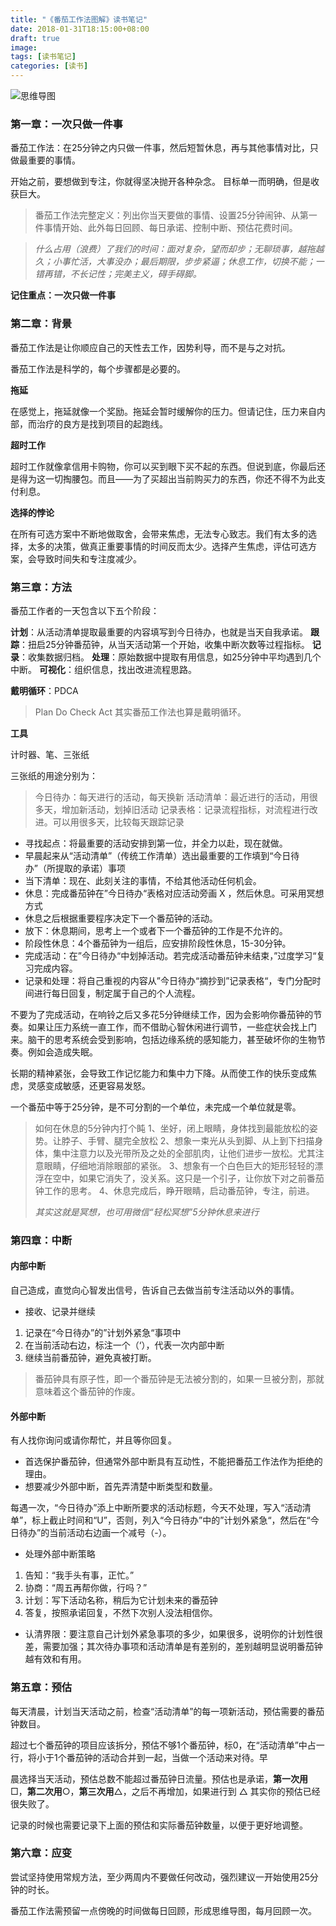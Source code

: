 ```yaml
---
title: "《番茄工作法图解》读书笔记"
date: 2018-01-31T18:15:00+08:00
draft: true
image: 
tags: [读书笔记]
categories: [读书]
---
```



![思维导图](https://upload-images.jianshu.io/upload_images/5044883-c99f6dc3095cdc5c.png?imageMogr2/auto-orient/strip%7CimageView2/2/w/700)

### 第一章：一次只做一件事

番茄工作法：在25分钟之内只做一件事，然后短暂休息，再与其他事情对比，只做最重要的事情。

开始之前，要想做到专注，你就得坚决抛开各种杂念。
目标单一而明确，但是收获巨大。

> 番茄工作法完整定义：列出你当天要做的事情、设置25分钟闹钟、从第一件事情开始、此外每日回顾、每日承诺、控制中断、预估花费时间。

> *什么占用（浪费）了我们的时间：面对复杂，望而却步；无聊琐事，越拖越久；小事忙活，大事没办；最后期限，步步紧逼；休息工作，切换不能；一错再错，不长记性；完美主义，碍手碍脚。*

**记住重点：一次只做一件事**

### 第二章：背景

番茄工作法是让你顺应自己的天性去工作，因势利导，而不是与之对抗。

番茄工作法是科学的，每个步骤都是必要的。

**拖延**

在感觉上，拖延就像一个奖励。拖延会暂时缓解你的压力。但请记住，压力来自内部，而治疗的良方是找到项目的起跑线。

**超时工作**

超时工作就像拿信用卡购物，你可以买到眼下买不起的东西。但说到底，你最后还是得为这一切掏腰包。而且——为了买超出当前购买力的东西，你还不得不为此支付利息。

**选择的悖论**

在所有可选方案中不断地做取舍，会带来焦虑，无法专心致志。我们有太多的选择，太多的决策，做真正重要事情的时间反而太少。选择产生焦虑，评估可选方案，会导致时间失和专注度减少。

### 第三章：方法

番茄工作者的一天包含以下五个阶段：

**计划**：从活动清单提取最重要的内容填写到今日待办，也就是当天自我承诺。
**跟踪**：扭启25分钟番茄钟，从当天活动第一个开始，收集中断次数等过程指标。
**记录**：收集数据归档。
**处理**：原始数据中提取有用信息，如25分钟中平均遇到几个中断。
**可视化**：组织信息，找出改进流程思路。

**戴明循环**：PDCA

> Plan Do Check Act
> 其实番茄工作法也算是戴明循环。

**工具**

计时器、笔、三张纸

三张纸的用途分别为：

> 今日待办：每天进行的活动，每天换新
> 活动清单：最近进行的活动，用很多天，增加新活动，划掉旧活动
> 记录表格：记录流程指标，对流程进行改进。可以用很多天，比较每天跟踪记录



- 寻找起点：将最重要的活动安排到第一位，并全力以赴，现在就做。
- 早晨起来从“活动清单”（传统工作清单）选出最重要的工作填到“今日待办”（所提取的承诺）事项
- 当下清单：现在、此刻关注的事情，不给其他活动任何机会。
- 休息：完成番茄钟在”今日待办“表格对应活动旁画 X ，然后休息。可采用冥想方式
- 休息之后根据重要程序决定下一个番茄钟的活动。
- 放下：休息期间，思考上一个或者下一个番茄钟的工作是不允许的。
- 阶段性休息：4个番茄钟为一组后，应安排阶段性休息，15-30分钟。
- 完成活动：在”今日待办“中划掉活动。若完成活动番茄钟未结束，”过度学习“复习完成内容。
- 记录和处理：将自己重视的内容从”今日待办“摘抄到”记录表格“，专门分配时间进行每日回复，制定属于自己的个人流程。

不要为了完成活动，在响铃之后又多花5分钟继续工作，因为会影响你番茄钟的节奏。如果让压力系统一直工作，而不借助心智休闲进行调节，一些症状会找上门来。脑干的思考系统会受到影响，包括边缘系统的感知能力，甚至破坏你的生物节奏。例如会造成失眠。

长期的精神紧张，会导致工作记忆能力和集中力下降。从而使工作的快乐变成焦虑，灵感变成敏感，还更容易发怒。

一个番茄中等于25分钟，是不可分割的一个单位，未完成一个单位就是零。

> 如何在休息的5分钟内打个盹
> 1、坐好，闭上眼睛，身体找到最能放松的姿势。让脖子、手臂、腿完全放松
> 2、想象一束光从头到脚、从上到下扫描身体，集中注意力以及光带所及之处的全部肌肉，让他们进步一放松。尤其注意眼睛，仔细地消除眼部的紧张。
> 3、想象有一个白色巨大的矩形轻轻的漂浮在空中，如果它消失了，没关系。这只是一个引子，让你放下对之前番茄钟工作的思考。
> 4、休息完成后，睁开眼睛，启动番茄钟，专注，前进。
>
> *其实这就是冥想，也可用微信“轻松冥想”5分钟休息来进行*


### 第四章：中断

#### 内部中断

自己造成，直觉向心智发出信号，告诉自己去做当前专注活动以外的事情。

- 接收、记录并继续

1. 记录在“今日待办”的”计划外紧急“事项中
2. 在当前活动右边，标注一个（‘），代表一次内部中断
3. 继续当前番茄钟，避免真被打断。

> 番茄钟具有原子性，即一个番茄钟是无法被分割的，如果一旦被分割，那就意味着这个番茄钟的作废。

#### 外部中断

有人找你询问或请你帮忙，并且等你回复。

- 首选保护番茄钟，但通常外部中断具有互动性，不能把番茄工作法作为拒绝的理由。
- 想要减少外部中断，首先弄清楚中断类型和数量。

每遇一次，“今日待办”添上中断所要求的活动标题，今天不处理，写入“活动清单”，标上截止时间和“U”，否则，列入“今日待办”中的”计划外紧急“，然后在“今日待办”的当前活动右边画一个减号（-）。

- 处理外部中断策略

1. 告知：“我手头有事，正忙。”
2. 协商：“周五再帮你做，行吗？”
3. 计划：写下活动名称，稍后为它计划未来的番茄钟
4. 答复，按照承诺回复，不然下次别人没法相信你。

- 认清界限：要注意自己计划外紧急事项的多少，如果很多，说明你的计划性很差，需要加强；其次待办事项和活动清单是有差别的，差别越明显说明番茄钟越有效和有用。

### 第五章：预估

每天清晨，计划当天活动之前，检查“活动清单”的每一项新活动，预估需要的番茄钟数目。

超过七个番茄钟的项目应该拆分，预估不够1个番茄钟，标0，在“活动清单”中占一行，将小于1个番茄钟的活动合并到一起，当做一个活动来对待。早

晨选择当天活动，预估总数不能超过番茄钟日流量。预估也是承诺，**第一次用** □，**第二次用**○，**第三次用**△，之后不再增加，如果进行到 △ 其实你的预估已经很失败了。

记录的时候也需要记录下上面的预估和实际番茄钟数量，以便于更好地调整。

### 第六章：应变

尝试坚持使用常规方法，至少两周内不要做任何改动，强烈建议一开始使用25分钟的时长。

番茄工作法需预留一点傍晚的时间做每日回顾，形成思维导图，每月回顾一次。
